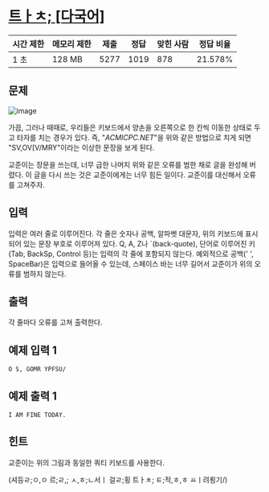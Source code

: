 

# [트ㅏㅊ; [다국어]](https://www.acmicpc.net/problem/4378)

| 시간 제한 | 메모리 제한 | 제출 | 정답 | 맞힌 사람 | 정답 비율 |
| --- | --- | --- | --- | --- | --- |
| 1 초 | 128 MB | 5277 | 1019 | 878 | 21.578% |

## 문제

![image](https://www.acmicpc.net/upload/images2/qwerty.jpg)

가끔, 그러나 때때로, 우리들은 키보드에서 양손을 오른쪽으로 한 칸씩 이동한 상태로 두고 타자를 치는 경우가 있다. 즉, "*ACMICPC.NET*"을 위와 같은 방법으로 치게 되면 "SV,OV[V/MRY"이라는 이상한 문장을 보게 된다.

교준이는 장문을 쓰는데, 너무 급한 나머지 위와 같은 오류를 범한 채로 글을 완성해 버렸다. 이 글을 다시 쓰는 것은 교준이에게는 너무 힘든 일이다. 교준이를 대신해서 오류를 고쳐주자.

## 입력

입력은 여러 줄로 이루어진다. 각 줄은 숫자나 공백, 알파벳 대문자, 위의 키보드에 표시되어 있는 문장 부호로 이루어져 있다. Q, A, Z나 `(back-quote), 단어로 이루어진 키(Tab, BackSp, Control 등)는 입력의 각 줄에 포함되지 않는다. 예외적으로 공백(' ', SpaceBar)은 입력으로 들어올 수 있는데, 스페이스 바는 너무 길어서 교준이가 위의 오류를 범하지 않는다.

## 출력

각 줄마다 오류를 고쳐 출력한다.

## 예제 입력 1

```
O S, GOMR YPFSU/

```

## 예제 출력 1

```
I AM FINE TODAY.

```

## 힌트

교준이는 위의 그림과 동일한 쿼티 키보드를 사용한다.

(셔등ㄹ;ㅇ,ㅇ 르;ㄹ,; ㅅ,ㅎ;ㄴ서ㅣ 걸ㄹ;횡 트ㅏㅊ; ㅌ;적,ㅎ,ㅎ ㅛㅣ려룅기/)
